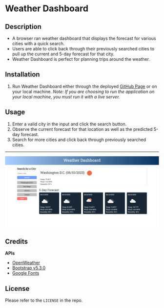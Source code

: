# Weather Dashboard

## Description
* A browser ran weather dashboard that displays the forecast for various cities with a quick search.
* Users are able to click back through their previously searched cities to pull up the current and 5-day forecast for that city.
* Weather Dashboard is perfect for planning trips around the weather.
## Installation
1. Run Weather Dashboard either through the deployed [GitHub Page](https://averyjmiller.github.io/weather-dashboard/) or on your local machine. *Note: If you are choosing to run the application on your local machine, you must run it with a live server.*

## Usage
1. Enter a valid city in the input and click the search button.
2. Observe the current forecast for that location as well as the predicted 5-day forecast.
3. Search for more cities and click back through previously searched cities.
---
![Deployed Webpage](./assets/images/deployed.jpg)
## Credits
**APIs**
* [OpenWeather](https://openweathermap.org/)
* [Bootstrap v5.3.0](https://getbootstrap.com/)
* [Google Fonts](https://fonts.google.com/)
## License
Please refer to the `LICENSE` in the repo.